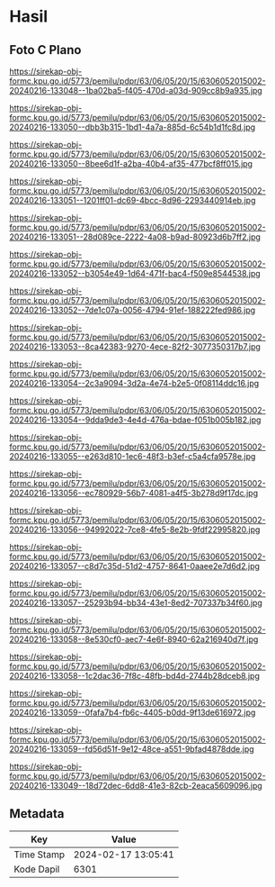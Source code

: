 # Hasil

## Foto C Plano

https://sirekap-obj-formc.kpu.go.id/5773/pemilu/pdpr/63/06/05/20/15/6306052015002-20240216-133048--1ba02ba5-f405-470d-a03d-909cc8b9a935.jpg

https://sirekap-obj-formc.kpu.go.id/5773/pemilu/pdpr/63/06/05/20/15/6306052015002-20240216-133050--dbb3b315-1bd1-4a7a-885d-6c54b1d1fc8d.jpg

https://sirekap-obj-formc.kpu.go.id/5773/pemilu/pdpr/63/06/05/20/15/6306052015002-20240216-133050--8bee6d1f-a2ba-40b4-af35-477bcf8ff015.jpg

https://sirekap-obj-formc.kpu.go.id/5773/pemilu/pdpr/63/06/05/20/15/6306052015002-20240216-133051--1201ff01-dc69-4bcc-8d96-2293440914eb.jpg

https://sirekap-obj-formc.kpu.go.id/5773/pemilu/pdpr/63/06/05/20/15/6306052015002-20240216-133051--28d089ce-2222-4a08-b9ad-80923d6b7ff2.jpg

https://sirekap-obj-formc.kpu.go.id/5773/pemilu/pdpr/63/06/05/20/15/6306052015002-20240216-133052--b3054e49-1d64-471f-bac4-f509e8544538.jpg

https://sirekap-obj-formc.kpu.go.id/5773/pemilu/pdpr/63/06/05/20/15/6306052015002-20240216-133052--7de1c07a-0056-4794-91ef-188222fed986.jpg

https://sirekap-obj-formc.kpu.go.id/5773/pemilu/pdpr/63/06/05/20/15/6306052015002-20240216-133053--8ca42383-9270-4ece-82f2-3077350317b7.jpg

https://sirekap-obj-formc.kpu.go.id/5773/pemilu/pdpr/63/06/05/20/15/6306052015002-20240216-133054--2c3a9094-3d2a-4e74-b2e5-0f08114ddc16.jpg

https://sirekap-obj-formc.kpu.go.id/5773/pemilu/pdpr/63/06/05/20/15/6306052015002-20240216-133054--9dda9de3-4e4d-476a-bdae-f051b005b182.jpg

https://sirekap-obj-formc.kpu.go.id/5773/pemilu/pdpr/63/06/05/20/15/6306052015002-20240216-133055--e263d810-1ec6-48f3-b3ef-c5a4cfa9578e.jpg

https://sirekap-obj-formc.kpu.go.id/5773/pemilu/pdpr/63/06/05/20/15/6306052015002-20240216-133056--ec780929-56b7-4081-a4f5-3b278d9f17dc.jpg

https://sirekap-obj-formc.kpu.go.id/5773/pemilu/pdpr/63/06/05/20/15/6306052015002-20240216-133056--94992022-7ce8-4fe5-8e2b-9fdf22995820.jpg

https://sirekap-obj-formc.kpu.go.id/5773/pemilu/pdpr/63/06/05/20/15/6306052015002-20240216-133057--c8d7c35d-51d2-4757-8641-0aaee2e7d6d2.jpg

https://sirekap-obj-formc.kpu.go.id/5773/pemilu/pdpr/63/06/05/20/15/6306052015002-20240216-133057--25293b94-bb34-43e1-8ed2-707337b34f60.jpg

https://sirekap-obj-formc.kpu.go.id/5773/pemilu/pdpr/63/06/05/20/15/6306052015002-20240216-133058--8e530cf0-aec7-4e6f-8940-62a216940d7f.jpg

https://sirekap-obj-formc.kpu.go.id/5773/pemilu/pdpr/63/06/05/20/15/6306052015002-20240216-133058--1c2dac36-7f8c-48fb-bd4d-2744b28dceb8.jpg

https://sirekap-obj-formc.kpu.go.id/5773/pemilu/pdpr/63/06/05/20/15/6306052015002-20240216-133059--0fafa7b4-fb6c-4405-b0dd-9f13de616972.jpg

https://sirekap-obj-formc.kpu.go.id/5773/pemilu/pdpr/63/06/05/20/15/6306052015002-20240216-133059--fd56d51f-9e12-48ce-a551-9bfad4878dde.jpg

https://sirekap-obj-formc.kpu.go.id/5773/pemilu/pdpr/63/06/05/20/15/6306052015002-20240216-133049--18d72dec-6dd8-41e3-82cb-2eaca5609096.jpg


## Metadata

| Key        | Value               |
| ---------- | ------------------- |
| Time Stamp | 2024-02-17 13:05:41 |
| Kode Dapil | 6301                |



